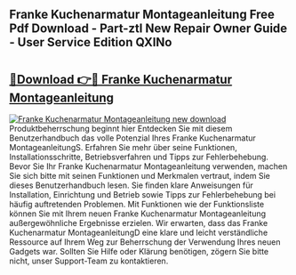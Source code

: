 ## Franke Kuchenarmatur Montageanleitung Free Pdf Download - Part-ztl New Repair Owner Guide - User Service Edition QXINo

# <h2><a href="http://df6ibg.blite.top/?on=Franke+Kuchenarmatur+Montageanleitung">🔗Download 👉🔴 Franke Kuchenarmatur Montageanleitung</a></h2>

[![Franke Kuchenarmatur Montageanleitung new download](https://i.imgur.com/lujVjoI.png)](http://df6ibg.blite.top/?on=Franke+Kuchenarmatur+Montageanleitung)
Produktbeherrschung beginnt hier Entdecken Sie mit diesem Benutzerhandbuch das volle Potenzial Ihres Franke Kuchenarmatur MontageanleitungS. Erfahren Sie mehr über seine Funktionen, Installationsschritte, Betriebsverfahren und Tipps zur Fehlerbehebung. Bevor Sie Ihr Franke Kuchenarmatur Montageanleitung verwenden, machen Sie sich bitte mit seinen Funktionen und Merkmalen vertraut, indem Sie dieses Benutzerhandbuch lesen. Sie finden klare Anweisungen für Installation, Einrichtung und Betrieb sowie Tipps zur Fehlerbehebung bei häufig auftretenden Problemen. Mit Funktionen wie der Funktionsliste können Sie mit Ihrem neuen Franke Kuchenarmatur Montageanleitung außergewöhnliche Ergebnisse erzielen. Wir erwarten, dass das Franke Kuchenarmatur MontageanleitungD eine klare und leicht verständliche Ressource auf Ihrem Weg zur Beherrschung der Verwendung Ihres neuen Gadgets war. Sollten Sie Hilfe oder Klärung benötigen, zögern Sie bitte nicht, unser Support-Team zu kontaktieren.

